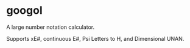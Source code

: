 # googol
A large number notation calculator.

Supports xE#, continuous E#, Psi Letters to H, and Dimensional UNAN.
